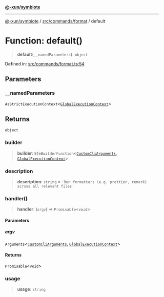 [**@-xun/symbiote**](../../../../README.md)

***

[@-xun/symbiote](../../../../README.md) / [src/commands/format](../README.md) / default

# Function: default()

> **default**(`__namedParameters`): `object`

Defined in: [src/commands/format.ts:54](https://github.com/Xunnamius/symbiote/blob/261741e26a03ae661b506c3872cb86af79a07f11/src/commands/format.ts#L54)

## Parameters

### \_\_namedParameters

`AsStrictExecutionContext`\<[`GlobalExecutionContext`](../../../configure/type-aliases/GlobalExecutionContext.md)\>

## Returns

`object`

### builder

> **builder**: `BfeBuilderFunction`\<[`CustomCliArguments`](../type-aliases/CustomCliArguments.md), [`GlobalExecutionContext`](../../../configure/type-aliases/GlobalExecutionContext.md)\>

### description

> **description**: `string` = `'Run formatters (e.g. prettier, remark) across all relevant files'`

### handler()

> **handler**: (`argv`) => `Promisable`\<`void`\>

#### Parameters

##### argv

`Arguments`\<[`CustomCliArguments`](../type-aliases/CustomCliArguments.md), [`GlobalExecutionContext`](../../../configure/type-aliases/GlobalExecutionContext.md)\>

#### Returns

`Promisable`\<`void`\>

### usage

> **usage**: `string`
